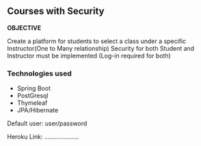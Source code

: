 ## Courses with Security ##
**OBJECTIVE** 

Create a platform for students to select a class under a specific Instructor(One to Many relationship)
Security for both Student and Instructor must be implemented (Log-in required for both)


### Technologies used ###
* Spring Boot
* PostGresql
* Thymeleaf
* JPA/Hibernate

Default user: user/password

Heroku Link: ....................
